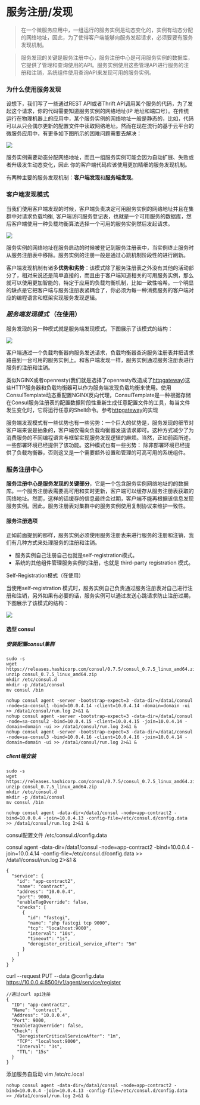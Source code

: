 # 服务注册/发现
> 在一个微服务应用中，一组运行的服务实例是动态变化的，实例有动态分配的网络地址，因此，为了使得客户端能够向服务发起请求，必须要要有服务发现机制。

> 服务发现的关键是服务注册中心，服务注册中心是可用服务实例的数据库，它提供了管理和查询使用的API。服务实例使用这些管理API进行服务的注册和注销，系统组件使用查询API来发现可用的服务实例。

### 为什么使用服务发现

设想下，我们写了一些通过REST API或者Thrift API调用某个服务的代码，为了发起这个请求，你的代码需要知道服务实例的网络地址(IP 地址和端口号）。在传统运行在物理机器上的应用中，某个服务实例的网络地址一般是静态的，比如，代码可以从只会偶尔更新的配置文件中读取网络地址。然而在现在流行的基于云平台的微服务应用中，有更多如下图所示的困难问题需要去解决：

![](http://upload-images.jianshu.io/upload_images/3912920-4742d0f9ff9bdeb9.png?imageMogr2/auto-orient/strip%7CimageView2/2/w/1240)

服务实例需要动态分配网络地址，而且一组服务实例可能会因为自动扩展、失败或者升级发生动态变化，因此 你的客户端代码应该使用更加精细的服务发现机制。

有两种主要的服务发现机制：**客户端发现**和**服务端发现**。

### 客户端发现模式

当我们使用客户端发现的时候，客户端负责决定可用服务实例的网络地址并且在集群中对请求负载均衡, 客户端访问服务登记表，也就是一个可用服务的数据库，然后客户端使用一种负载均衡算法选择一个可用的服务实例然后发起请求。

![](http://upload-images.jianshu.io/upload_images/3912920-76cc7f3f5107c3af.png?imageMogr2/auto-orient/strip%7CimageView2/2/w/1240)

服务实例的网络地址在服务启动的时候被登记到服务注册表中，当实例终止服务时从服务注册表中移除。服务实例的注册一般是通过心跳机制阶段性的进行刷新。

客户端发现机制有诸多**优势和劣势**：该模式除了服务注册表之外没有其他的活动部分了，相对来说还是简单直接的，而且由于客户端知道相关的可用服务实例，那么就可以使用更加智能的，特定于应用的负载均衡机制，比如一致性哈希。一个明显的缺点是它把客户端与服务注册表紧耦合了，你必须为每一种消费服务的客户端对应的编程语言和框架实现服务发现逻辑。


### *服务端发现模式* （在使用）

服务发现的另一种模式就是服务端发现模式。下图展示了该模式的结构：

![](http://upload-images.jianshu.io/upload_images/3912920-76dce8ab07216514.png?imageMogr2/auto-orient/strip%7CimageView2/2/w/1240)


客户端通过一个负载均衡器向服务发送请求，负载均衡器查询服务注册表并把请求路由到一台可用的服务实例上。和客户端发现一样，服务实例通过服务注册表进行服务的注册和注销。

类似NGINX或者openresty(我们就是选择了openresty改造成了[httpgateway](ipc/rest.md))这些HTTP服务器和负载均衡器可以作为服务端发现负载均衡来使用。使用ConsulTemplate动态重配置NGINX反向代理，ConsulTemplate是一种根据存储在Consul服务注册表的配置数据阶段性重新生成任意配置文件的工具，每当文件发生变化时，它将运行任意的Shell命令。参考[httpgateway](ipc/rest.md)的实现

服务端发现模式有一些优势也有一些劣势：一个巨大的优势是，服务发现的细节对客户端来说是抽象的，客户端仅需向负载均衡器发送请求即可。这种方式减少了为消费服务的不同编程语言与框架实现服务发现逻辑的麻烦。当然，正如前面所述，一些部署环境已经提供了该功能。这种模式也有一些劣势： 除非部署环境已经提供了负载均衡器，否则这又是一个需要额外设置和管理的可高可用的系统组件。


### 服务注册中心

**服务注册中心是服务发现的关键部分**，它是一个包含服务实例网络地址的的数据库。一个服务注册表需要高可用和实时更新，客户端可以缓存从服务注册表获取的网络地址。然而，这样的话缓存的信息最终会过期，客户端不能再根据该信息发现服务实例。因此，服务注册表对集群中的服务实例使用复制协议来维护一致性。

#### 服务注册选项

正如前面提到的那样，服务实例必须使用服务注册表来进行服务的注册和注销，我们有几种方式来处理服务的注册和注销。
- 服务实例自己注册自己也就是self-registration模式。
- 系统的其他组件管理服务实例的注册，也就是 third-party registration 模式。


Self-Registration模式（在使用）

当使用self-registration 模式时，服务实例自己负责通过服务注册表对自己进行注册和注销，另外如果有必要的话，服务实例可以通过发送心跳请求防止注册过期，下图展示了该模式的结构：

![](http://upload-images.jianshu.io/upload_images/3912920-5bd07f6c772a719f.png?imageMogr2/auto-orient/strip%7CimageView2/2/w/1240)


#### 选型 consul

##### 安装配置consul集群

```shell
sudo -s
wget https://releases.hashicorp.com/consul/0.7.5/consul_0.7.5_linux_amd64.zip
unzip consul_0.7.5_linux_amd64.zip
mkdir /etc/consul.d
mkdir -p /data1/consul
mv consul /bin

nohup consul agent -server -bootstrap-expect=3 -data-dir=/data1/consul -node=sa-consul1 -bind=10.0.4.14 -client=10.0.4.14 -domain=domain -ui >> /data1/consul/run.log 2>&1 &
nohup consul agent -server -bootstrap-expect=3 -data-dir=/data1/consul -node=sa-consul2 -bind=10.0.4.15 -client=10.0.4.15 -join=10.0.4.14 -domain=domain -ui >> /data1/consul/run.log 2>&1 &
nohup consul agent -server -bootstrap-expect=3 -data-dir=/data1/consul -node=sa-consul3 -bind=10.0.4.16 -client=10.0.4.16 -join=10.0.4.14 -domain=domain -ui >> /data1/consul/run.log 2>&1 &
```


##### client端安装

```shell
sudo -s
wget https://releases.hashicorp.com/consul/0.7.5/consul_0.7.5_linux_amd64.zip
unzip consul_0.7.5_linux_amd64.zip
mkdir /etc/consul.d
mkdir -p /data1/consul
mv consul /bin

nohup consul agent -data-dir=/data1/consul -node=app-contract2 -bind=10.0.0.4 -join=10.0.4.13 -config-file=/etc/consul.d/config.data >> /data1/consul/run.log 2>&1 &
```

consul配置文件 /etc/consul.d/config.data

consul agent -data-dir=/data1/consul -node=app-contract2 -bind=10.0.0.4 -join=10.0.4.14 -config-file=/etc/consul.d/config.data >> /data1/consul/run.log 2>&1 &

```shell
{
  "service": {
    "id": "app-contract2",
    "name": "contract",
    "address": "10.0.0.4",
    "port": 9000,
    "enableTagOverride": false,
    "checks": [
      {
        "id": "fastcgi",
        "name": "php fastcgi tcp 9000",
        "tcp": "localhost:9000",
        "interval": "10s",
        "timeout": "1s",
        "deregister_critical_service_after": "5m"
      }
    ]
  }
}
```

curl --request PUT --data @config.data https://10.0.0.4:8500/v1/agent/service/register

```shell
//通过curl api注册
{
  "ID": "app-contract2",
  "Name": "contract",
  "Address": "10.0.0.4",
  "Port": 9000,
  "EnableTagOverride": false,
  "Check": {
    "DeregisterCriticalServiceAfter": "1m",
    "TCP": "localhost:9000",
    "Interval": "3s",
    "TTL": "15s"
  }
}
```



添加服务自启动 vim /etc/rc.local

```shell
nohup consul agent -data-dir=/data1/consul -node=app-contract2 -bind=10.0.0.4 -join=10.0.4.13 -config-file=/etc/consul.d/config.data >> /data1/consul/run.log 2>&1 &
```


